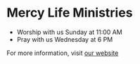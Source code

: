 # Mercy Life Ministries

 - Worship with us Sunday at 11:00 AM
 - Pray with us Wednesday at 6 PM

For more information, visit [our website](mercylifeministry.com)
